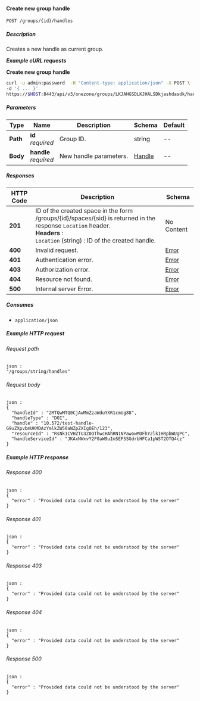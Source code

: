 
<a name="create_group_handle"></a>
#### Create new group handle
```
POST /groups/{id}/handles
```


##### Description
Creates a new handle as current group.

***Example cURL requests***

**Create new group handle**
```bash
curl -u admin:password  -H "Content-type: application/json" -X POST \
-d '{ ... }'
https://$HOST:8443/api/v3/onezone/groups/LKJAHGSDLKJHALSDkjashdasdk/handles
```


##### Parameters

|Type|Name|Description|Schema|Default|
|---|---|---|---|---|
|**Path**|**id**  <br>*required*|Group ID.|string|--|
|**Body**|**handle**  <br>*required*|New handle parameters.|[Handle](../definitions/Handle.md#handle)|--|


##### Responses

|HTTP Code|Description|Schema|
|---|---|---|
|**201**|ID of the created space in the form /groups/{id}/spaces/{sid} is returned in the response `Location` header.  <br>**Headers** :   <br>`Location` (string) : ID of the created handle.|No Content|
|**400**|Invalid request.|[Error](../definitions/Error.md#error)|
|**401**|Authentication error.|[Error](../definitions/Error.md#error)|
|**403**|Authorization error.|[Error](../definitions/Error.md#error)|
|**404**|Resource not found.|[Error](../definitions/Error.md#error)|
|**500**|Internal server Error.|[Error](../definitions/Error.md#error)|


##### Consumes

* `application/json`


##### Example HTTP request

###### Request path
```
json :
"/groups/string/handles"
```


###### Request body
```
json :
{
  "handleId" : "2MTQwMTQ0CjAwMmZzaWduYXR1cmUg88",
  "handleType" : "DOI",
  "handle" : "10.572/test-handle-G9uZXpvbmUKMDAzYmlkZW50aWZpZXIgOEh/123",
  "resourceId" : "RsNk1CVHZTU3Z0OThwcHAhRN1NPawowMDFhY2lkIHRpbWUgPC",
  "handleServiceId" : "JKAxNWxvY2F0aW9uImSEFSSGdrbHFCa1pWST2OTQ4cz"
}
```


##### Example HTTP response

###### Response 400
```
json :
{
  "error" : "Provided data could not be understood by the server"
}
```


###### Response 401
```
json :
{
  "error" : "Provided data could not be understood by the server"
}
```


###### Response 403
```
json :
{
  "error" : "Provided data could not be understood by the server"
}
```


###### Response 404
```
json :
{
  "error" : "Provided data could not be understood by the server"
}
```


###### Response 500
```
json :
{
  "error" : "Provided data could not be understood by the server"
}
```



